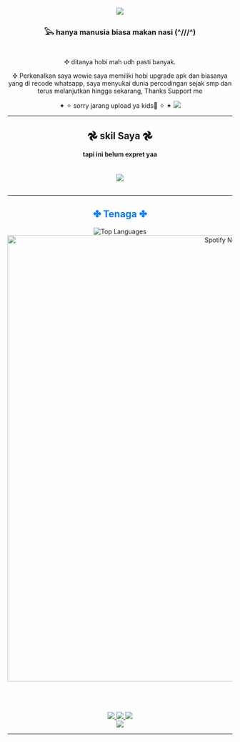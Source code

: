 <h1 align="center">
<img src="https://readme-typing-svg.herokuapp.com?font=Righteous&size=35&center=true&vCenter=true&width=600&height=70&duration=2000&pause=1000&waitBeforeDelete=1500&color=FF0000&lines=Halo+semua!;Aku+Galang+Owwen;Selamat+Datang+di+Profil+Gua" />

<h3 align="center"> 𓅂 hanya manusia biasa makan nasi (^///^) </h3>

<br/>

<div align="center">
 
✣ ditanya hobi mah udh pasti banyak.

✣ Perkenalkan saya wowie saya memiliki hobi upgrade apk dan biasanya yang di recode whatsapp, saya menyukai dunia percodingan sejak smp dan terus melanjutkan hingga sekarang, Thanks Support me 

✦ ✧ sorry jarang upload ya kids🗿 ✧ ✦
<img src="https://files.catbox.moe/yqrxxv.png" />
 </div>
 <hr/>
 
<h2 align="center"> 𖣘 skil Saya 𖣘</h2>
<h4 align="center">tapi ini belum expret yaa</h4>
<br/>
<div align="center">
    <img src="https://skillicons.dev/icons?i=html,css,vscode,github,javascript,nodejs,git" /><br>
</div>
<br/>
<hr/>

<h2 align="center" style="color: #007bff;"> ✤ Tenaga ✤ </h2>

<div align="center">
<img src="https://github-readme-stats.vercel.app/api/top-langs/?username=Takamiwaa&layout=compact&theme=blue-green&border_radius=10" alt="Top Languages"/>
  <a href="https://data-card-for-spotify.herokuapp.com/card?user_id=313nilcmenul6wwrpytg3ttwdjxu">
    <img src="https://data-card-for-spotify.herokuapp.com/api/card?user_id=313nilcmenul6wwrpytg3ttwdjxu" alt="Spotify Now Playing" width="1000"/>
  </a>
</div>
  <br/><br/>
<br/>
<br/>
<div align="center"> 
  <a href="mailto:animesensei198@gmail.com">
    <img src="https://img.shields.io/badge/Gmail-333333?style=for-the-badge&logo=gmail&logoColor=red" />
  </a>
 <a href="https://www.tiktok.com/@wowieeameeza" target="_blank">
    <img src="https://img.shields.io/badge/TikTok-000000?style=for-the-badge&logo=tiktok&logoColor=white" target="_blank" />
</a>
<a href="https://github.com/Takamiwaa" target="_blank">
   <img src="https://img.shields.io/badge/GitHub-181717?style=for-the-badge&logo=github&logoColor=blue" target="_blank" />
</a>
</div>
<div align="center">
   <img src="https://files.catbox.moe/1e8qz3.jpg" />

 </div>
<hr/>
<br/>
<br/>
